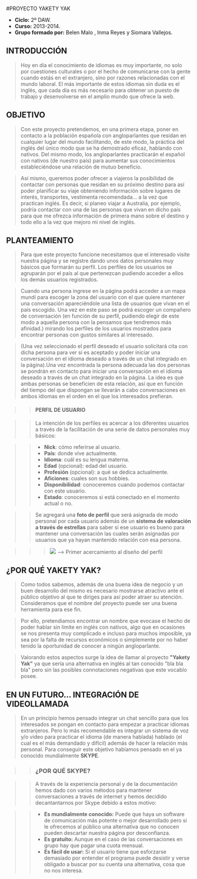 #PROYECTO YAKETY YAK

+ **Ciclo:** 2º DAW.
+ **Curso:** 2013-2014.
+ **Grupo formado por:** Belen Malo , Inma Reyes y Siomara Vallejos.

## INTRODUCCIÓN

> Hoy en día el conocimiento de idiomas es muy importante, no solo por cuestiones culturales o por el hecho de comunicarse
> con la gente cuando estás en el extranjero, sino por razones relacionadas con el mundo laboral. El más importante de estos
> idiomas sin duda es el inglés, que cada día es más necesario para obtener un puesto de trabajo y desenvolverse en el
> amplio mundo que ofrece la web.


## OBJETIVO

> Con este proyecto pretendemos, en una primera etapa, poner en contacto a la población española con angloparlantes que 
> residan en cualquier lugar del mundo facilitando, de este modo, la práctica del inglés del único modo que se ha 
> demostrado eficaz, hablando con nativos. Del mismo modo, los angloparlantes practicarán el español con nativos (de nuestro país) para
> aumentar sus conocimientos estableciéndose una relación de mutuo beneficio.

> Así mismo, queremos poder ofrecer a viajeros la posibilidad de contactar con personas que residan en su próximo 
> destino para así poder planificar su viaje obteniendo información sobre lugares de interés, transportes, vestimenta 
> recomendada... a la vez que practican inglés. Es decir, si planeo viajar a Australia, por ejemplo, podría contactar con una de las personas 
> que vivan en dicho país para que me ofrezca información de primera mano sobre el destino y todo ello a la vez que mejoro
> mi nivel de inglés.

## PLANTEAMIENTO

> Para que este proyecto funcione necesitamos que el interesado visite nuestra página y se registre dando unos datos 
> personales muy básicos que formarán su perfil. Los perfiles de los usuarios se agruparán por el país al que 
> pertenezcan pudiendo acceder a ellos los demás usuarios registrados.

> Cuando una persona ingrese en la página podrá acceder a un mapa mundi para escoger la zona del usuario con el que 
> quiere mantener una conversación apareciéndole una lista de usuarios que vivan en el país escogido. Una vez en este 
> paso se podrá escoger un compañero de conversación (en función de su perfil, pudiendo elegir de este modo a aquella 
> persona con la pensamos que tendremos más afinidad.) mirando los perfiles de los usuarios mostrados para encontrar 
> personas con gustos similares al interesado.

> (Una vez seleccionado el perfil deseado el usuario solicitará cita con dicha persona para ver si es aceptado y poder iniciar 
> una conversación en el idioma deseado a través de un chat integrado en la página).Una vez encontrada la persona adecuada las dos personas se pondrán en contacto para iniciar una conversación en el
> idioma deseado a través de un chat integrado en la página. La idea es que ambas personas se beneficien de esta 
> relación, así que en función del tiempo del que dispongan se llevarán a cabo conversaciones en ambos idiomas en el
> orden en el que los interesados prefieran.

>> #### PERFIL DE USUARIO

>> La intención de los perfiles es acercar a los diferentes usuarios a través de la facilitación de una serie de datos
>> personales muy básicos:

>> + **Nick**: cómo referirse al usuario.
>> + **País**: donde vive actualmente.
>> + **Idioma**: cuál es su lengua materna.
>> + **Edad** (opcional): edad del usuario.
>> + **Profesión** (opcional): a qué se dedica actualmente.
>> + **Aficiones**: cuales son sus hobbies.
>> + **Disponibilidad**: conoceremos cuando podemos contactar con este usuario.
>> + **Estado**: conoceremos si está conectado en el momento actual o no.

>> Se agregará una **foto de perfil** que será asignada de modo personal por cada usuario además de un **sistema de
>> valoración a través de estrellas** para saber si ese usuario es bueno para mantener una conversación las cuales serán 
>> asignadas por usuarios que ya hayan mantenido relación con esa persona.

>>> <img src="http://i156.photobucket.com/albums/t37/Rei_Yagami/perfil.jpg"/> --> Primer acercamiento al diseño del perfil


## ¿POR QUÉ YAKETY YAK?

> Como todos sabemos, además de una buena idea de negocio y un buen desarrollo del mismo es necesario mostrarse 
> atractivo ante el público objetivo al que te diriges para así poder atraer su atención. Consideramos que el nombre 
> del proyecto puede ser una buena herramienta para ese fin. 

> Por ello, pretendiamos encontrar un nombre que evocase el hecho de poder hablar sin límite en inglés con nativos, 
> algo que en ocasiones se nos presenta muy complicado e incluso para muchos imposible, ya sea por la falta de recursos 
> económicos o simplemente por no haber tenido la oportunidad de conocer a ningún angloparlante. 

> Valorando estos aspectos surge la idea de llamar al proyecto **"Yakety Yak"** ya que sería una alternativa en inglés 
> al tan conocido "bla bla bla" pero sin las posibles connotaciones negativas que este vocablo posee. 


## EN UN FUTURO... INTEGRACIÓN DE VIDEOLLAMADA

> En un principio hemos pensado integrar un chat sencillo para que los interesados se pongan en contacto para empezar
> a practicar idiomas extranjeros. Pero lo más recomendable es integrar un sistema de voz y/o video para practicar el
> idioma (de manera hablada) hablado (el cual es el más demandado y difícil) además de hacer la relación más personal. Para conseguir este
> objetivo habíamos pensado en el ya conocido mundialmente **SKYPE**.

>> ### ¿POR QUÉ SKYPE?

>> A través de la experiencia personal y de la documentación hemos dado con varios métodos para mantener conversaciones 
>> a través de internet y hemos decidido decantantarnos por Skype debido a estos motivo:

>> + **Es mundialmente conocido:** Puede que haya un software de comunicación más potente o mejor desarrollado pero si le
>> ofrecemos al público una alternativa que no conocen pueden descartar nuestra página por desconfianza.
>> + **Es gratuito:** Aunque en el caso de las conversaciones en grupo hay que pagar una cuota mensual.
>> + **Es fácil de usar:** Si el usuario tiene que esforzarse demasiado por entender el programa puede desistir y verse
>> obligado a buscar por su cuenta una alternativa, cosa que no nos interesa. 






